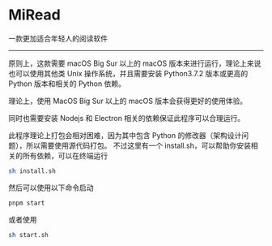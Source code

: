 # MiRead

一款更加适合年轻人的阅读软件

---

原则上，这款需要 macOS Big Sur 以上的 macOS 版本来进行运行，理论上来说也可以使用其他类 Unix 操作系统，并且需要安装 Python3.7.2 版本或更高的 Python 版本和相关的 Python 依赖。

理论上，使用 MacOS Big Sur 以上的 macOS 版本会获得更好的使用体验。

同时也需要安装 Nodejs 和 Electron 相关的依赖保证此程序可以合理运行。

此程序理论上打包会相对困难，因为其中包含 Python 的修改器（架构设计问题），所以需要使用源代码打包。
不过这里有一个 install.sh，可以帮助你安装相关的所有依赖，可以在终端运行

```bash
sh install.sh
```

然后可以使用以下命令启动

```bash
pnpm start
```

或者使用

```bash
sh start.sh
```
